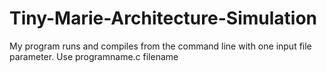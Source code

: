 # Tiny-Marie-Architecture-Simulation

My program runs and compiles from the command line with one input file parameter. Use programname.c filename
